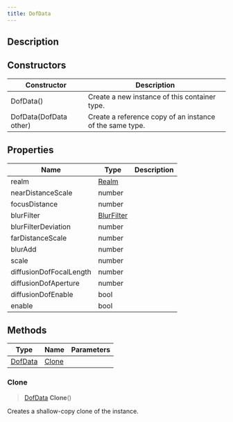 ```yaml
---
title: DofData
---
```

## Description

## Constructors

| Constructor            | Description                                              |
| ---------------------- | -------------------------------------------------------- |
| DofData()              | Create a new instance of this container type.            |
| DofData(DofData other) | Create a reference copy of an instance of the same type. |

## Properties

| Name                    | Type                                         | Description |
| ----------------------- | -------------------------------------------- | ----------- |
| realm                   | [Realm](/vext/ref/fb/realm)           |             |
| nearDistanceScale       | number                                       |             |
| focusDistance           | number                                       |             |
| blurFilter              | [BlurFilter](/vext/ref/fb/blurfilter) |             |
| blurFilterDeviation     | number                                       |             |
| farDistanceScale        | number                                       |             |
| blurAdd                 | number                                       |             |
| scale                   | number                                       |             |
| diffusionDofFocalLength | number                                       |             |
| diffusionDofAperture    | number                                       |             |
| diffusionDofEnable      | bool                                         |             |
| enable                  | bool                                         |             |

## Methods

| Type                                    | Name            | Parameters |
| --------------------------------------- | --------------- | ---------- |
| [DofData](/vext/ref/client/class/dofdata) | [Clone](#clone) |            |

### Clone

> [DofData](/vext/ref/client/class/dofdata) **Clone**()

Creates a shallow-copy clone of the instance.
